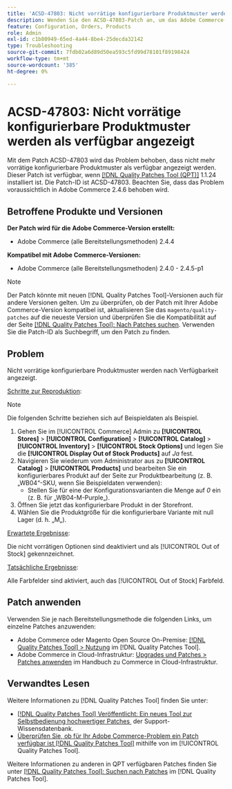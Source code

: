 ```yaml
---
title: 'ACSD-47803: Nicht vorrätige konfigurierbare Produktmuster werden als verfügbar angezeigt'
description: Wenden Sie den ACSD-47803-Patch an, um das Adobe Commerce-Problem zu beheben, bei dem nicht vorrätige konfigurierbare Produktmuster als verfügbar angezeigt werden.
feature: Configuration, Orders, Products
role: Admin
exl-id: c1b80949-65ed-4a44-8be4-25decda32142
type: Troubleshooting
source-git-commit: 7fdb02a6d89d50ea593c5fd99d78101f89198424
workflow-type: tm+mt
source-wordcount: '385'
ht-degree: 0%

---
```


# ACSD-47803: Nicht vorrätige konfigurierbare Produktmuster werden als verfügbar angezeigt

Mit dem Patch ACSD-47803 wird das Problem behoben, dass nicht mehr vorrätige konfigurierbare Produktmuster als verfügbar angezeigt werden. Dieser Patch ist verfügbar, wenn [[!DNL Quality Patches Tool (QPT)]](https://experienceleague.adobe.com/de/docs/commerce-operations/tools/quality-patches-tool/quality-patches-tool-to-self-serve-quality-patches) 1.1.24 installiert ist. Die Patch-ID ist ACSD-47803. Beachten Sie, dass das Problem voraussichtlich in Adobe Commerce 2.4.6 behoben wird.

## Betroffene Produkte und Versionen

**Der Patch wird für die Adobe Commerce-Version erstellt:**

* Adobe Commerce (alle Bereitstellungsmethoden) 2.4.4

**Kompatibel mit Adobe Commerce-Versionen:**

* Adobe Commerce (alle Bereitstellungsmethoden) 2.4.0 - 2.4.5-p1

>[!NOTE]
>
>Der Patch könnte mit neuen [!DNL Quality Patches Tool]-Versionen auch für andere Versionen gelten. Um zu überprüfen, ob der Patch mit Ihrer Adobe Commerce-Version kompatibel ist, aktualisieren Sie das `magento/quality-patches` auf die neueste Version und überprüfen Sie die Kompatibilität auf der Seite [[!DNL Quality Patches Tool]: Nach Patches suchen](https://experienceleague.adobe.com/tools/commerce-quality-patches/index.html?lang=de). Verwenden Sie die Patch-ID als Suchbegriff, um den Patch zu finden.

## Problem

Nicht vorrätige konfigurierbare Produktmuster werden nach Verfügbarkeit angezeigt.

<u>Schritte zur Reproduktion</u>:

>[!NOTE]
>
>Die folgenden Schritte beziehen sich auf Beispieldaten als Beispiel.

1. Gehen Sie im [!UICONTROL Commerce] Admin zu **[!UICONTROL Stores]** > **[!UICONTROL Configuration]** > **[!UICONTROL Catalog]** > **[!UICONTROL Inventory]** > **[!UICONTROL Stock Options]** und legen Sie die **[!UICONTROL Display Out of Stock Products]** auf *Ja* fest.
1. Navigieren Sie wiederum vom Administrator aus zu **[!UICONTROL Catalog]** > **[!UICONTROL Products]** und bearbeiten Sie ein konfigurierbares Produkt auf der Seite zur Produktbearbeitung (z. B. „WB04“-SKU, wenn Sie Beispieldaten verwenden):
   * Stellen Sie für eine der Konfigurationsvarianten die Menge auf *0* ein (z. B. für „WB04-M-Purple„).
1. Öffnen Sie jetzt das konfigurierbare Produkt in der Storefront.
1. Wählen Sie die Produktgröße für die konfigurierbare Variante mit null Lager (d. h. „M„).

<u>Erwartete Ergebnisse</u>:

Die nicht vorrätigen Optionen sind deaktiviert und als [!UICONTROL Out of Stock] gekennzeichnet.

<u>Tatsächliche Ergebnisse</u>:

Alle Farbfelder sind aktiviert, auch das [!UICONTROL Out of Stock] Farbfeld.

## Patch anwenden

Verwenden Sie je nach Bereitstellungsmethode die folgenden Links, um einzelne Patches anzuwenden:

* Adobe Commerce oder Magento Open Source On-Premise: [[!DNL Quality Patches Tool] > Nutzung](/help/tools/quality-patches-tool/usage.md) im [!DNL Quality Patches Tool].
* Adobe Commerce in Cloud-Infrastruktur: [Upgrades und Patches > Patches anwenden](https://experienceleague.adobe.com/docs/commerce-cloud-service/user-guide/develop/upgrade/apply-patches.html?lang=de) im Handbuch zu Commerce in Cloud-Infrastruktur.

## Verwandtes Lesen

Weitere Informationen zu [!DNL Quality Patches Tool] finden Sie unter:

* [[!DNL Quality Patches Tool] Veröffentlicht: Ein neues Tool zur Selbstbedienung hochwertiger Patches &#x200B;](https://experienceleague.adobe.com/de/docs/commerce-operations/tools/quality-patches-tool/quality-patches-tool-to-self-serve-quality-patches) der Support-Wissensdatenbank.
* [Überprüfen Sie, ob für Ihr Adobe Commerce-Problem ein Patch verfügbar ist [!DNL Quality Patches Tool]](/help/tools/quality-patches-tool/patches-available-in-qpt/check-patch-for-magento-issue-with-magento-quality-patches.md) mithilfe von im [!UICONTROL Quality Patches Tool].


Weitere Informationen zu anderen in QPT verfügbaren Patches finden Sie unter [[!DNL Quality Patches Tool]: Suchen nach Patches](https://experienceleague.adobe.com/tools/commerce-quality-patches/index.html?lang=de) im [!DNL Quality Patches Tool].
